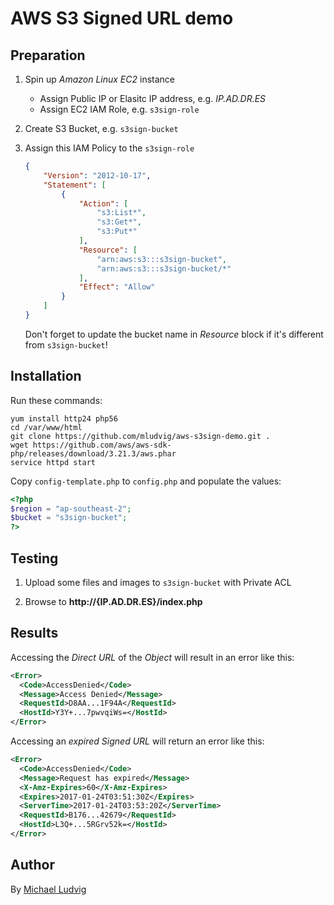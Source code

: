 AWS S3 Signed URL demo
======================

Preparation
-----------

1. Spin up *Amazon Linux EC2* instance
   * Assign Public IP or Elasitc IP address, e.g. *IP.AD.DR.ES*
   * Assign EC2 IAM Role, e.g. `s3sign-role`

2. Create S3 Bucket, e.g. `s3sign-bucket`

3. Assign this IAM Policy to the `s3sign-role`
   ```json
   {
       "Version": "2012-10-17",
       "Statement": [
           {
               "Action": [
                   "s3:List*",
                   "s3:Get*",
                   "s3:Put*"
               ],
               "Resource": [
                   "arn:aws:s3:::s3sign-bucket",
                   "arn:aws:s3:::s3sign-bucket/*"
               ],
               "Effect": "Allow"
           }
       ]
   }
   ```
   Don't forget to update the bucket name in *Resource* block if it's different from `s3sign-bucket`!

Installation
------------

Run these commands:

```
yum install http24 php56
cd /var/www/html
git clone https://github.com/mludvig/aws-s3sign-demo.git .
wget https://github.com/aws/aws-sdk-php/releases/download/3.21.3/aws.phar
service httpd start
```

Copy `config-template.php` to `config.php` and populate the values:

```php
<?php
$region = "ap-southeast-2";
$bucket = "s3sign-bucket";
?>
```

Testing
-------

1. Upload some files and images to `s3sign-bucket` with Private ACL

2. Browse to **http://{IP.AD.DR.ES}/index.php**

Results
-------

Accessing the *Direct URL* of the *Object* will result in an error like this:

```xml
<Error>
  <Code>AccessDenied</Code>
  <Message>Access Denied</Message>
  <RequestId>D8AA...1F94A</RequestId>
  <HostId>Y3Y+...7pwvqiWs=</HostId>
</Error>
```

Accessing an _expired_ *Signed URL* will return an error like this:

```xml
<Error>
  <Code>AccessDenied</Code>
  <Message>Request has expired</Message>
  <X-Amz-Expires>60</X-Amz-Expires>
  <Expires>2017-01-24T03:51:30Z</Expires>
  <ServerTime>2017-01-24T03:53:20Z</ServerTime>
  <RequestId>B176...42679</RequestId>
  <HostId>L3Q+...5RGrv52k=</HostId>
</Error>
```

Author
------

By [Michael Ludvig](https://aws.nz)
